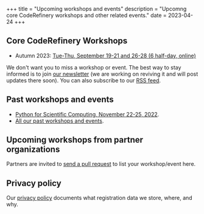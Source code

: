 +++
title = "Upcoming workshops and events"
description = "Upcomng core CodeRefinery workshops and other related events."
date = 2023-04-24
+++

## Core CodeRefinery Workshops

<!-- If you edit this section, also update the date on top of this page. This
is important for RSS feed. -->

- Autumn 2023: [Tue-Thu, September 19-21 and 26-28 (6 half-day, online)](https://coderefinery.github.io/2023-09-19-workshop/)

We don't want you to miss a workshop or event. The best
way to stay informed is to join [our newsletter](https://tinyletter.com/coderefinery)
(we are working on reviving it and will post updates there soon).
You can also subscribe to our [RSS feed](/atom.xml).


## Past workshops and events

- [Python for Scientific Computing, November 22-25,
  2022](https://scicomp.aalto.fi/training/scip/python-for-scicomp-2022/).
- [All our past workshops and events](@/workshops/past.md).


## Upcoming workshops from partner organizations

Partners are invited to [send a pull
request](https://github.com/coderefinery/coderefinery.org/edit/main/content/workshops/upcoming.md)
to list your workshop/event here.


## Privacy policy

Our [privacy policy](/privacy-policy/)
documents what registration data we store, where, and why.
